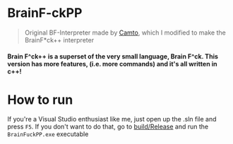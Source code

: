 # BrainF-ckPP

> Original BF-Interpreter made by [Camto](https://www.youtube.com/watch?v=4uNM73pfJn0), which I modified to make the BrainF*ck++ interpreter

#### Brain F^ck++ is a superset of the very small language, Brain F^ck. This version has more features, (i.e. more commands) and it's all written in c++!

# How to run

If you're a Visual Studio enthusiast like me, just open up the .sln file and press ```F5```. If you don't want to do that, 
go to [build/Release](build/Release) and run the ```BrainFuckPP.exe``` executable
